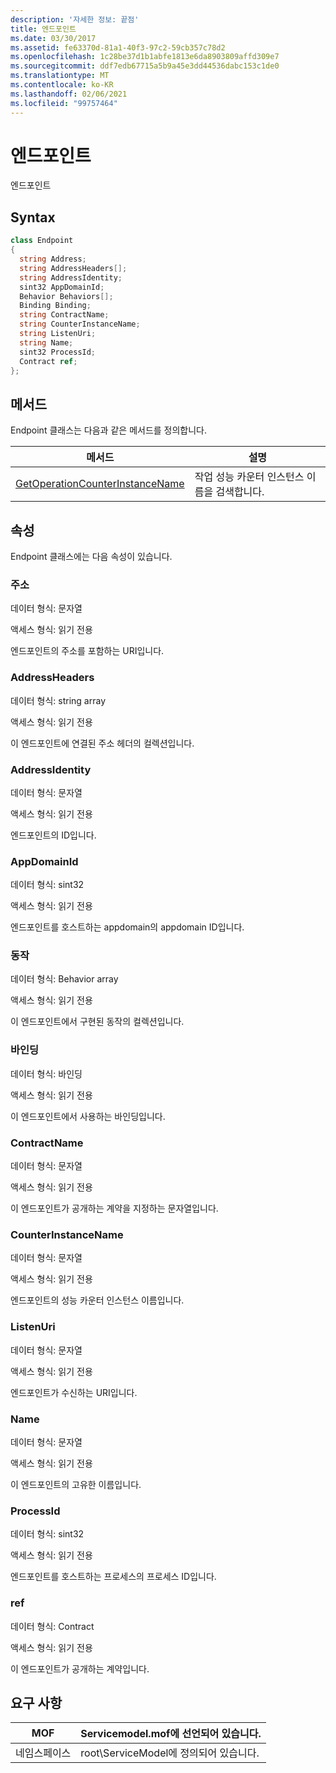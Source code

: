 ```yaml
---
description: '자세한 정보: 끝점'
title: 엔드포인트
ms.date: 03/30/2017
ms.assetid: fe63370d-81a1-40f3-97c2-59cb357c78d2
ms.openlocfilehash: 1c28be37d1b1abfe1813e6da8903809affd309e7
ms.sourcegitcommit: ddf7edb67715a5b9a45e3dd44536dabc153c1de0
ms.translationtype: MT
ms.contentlocale: ko-KR
ms.lasthandoff: 02/06/2021
ms.locfileid: "99757464"
---
```

# <a name="endpoint"></a>엔드포인트

엔드포인트  
  
## <a name="syntax"></a>Syntax  
  
```csharp
class Endpoint  
{  
  string Address;  
  string AddressHeaders[];  
  string AddressIdentity;  
  sint32 AppDomainId;  
  Behavior Behaviors[];  
  Binding Binding;  
  string ContractName;  
  string CounterInstanceName;  
  string ListenUri;  
  string Name;  
  sint32 ProcessId;  
  Contract ref;  
};  
```  
  
## <a name="methods"></a>메서드  

 Endpoint 클래스는 다음과 같은 메서드를 정의합니다.  
  
|메서드|설명|  
|------------|-----------------|  
|[GetOperationCounterInstanceName](getoperationcounterinstancename.md)|작업 성능 카운터 인스턴스 이름을 검색합니다.|  
  
## <a name="properties"></a>속성  

 Endpoint 클래스에는 다음 속성이 있습니다.  
  
### <a name="address"></a>주소  

 데이터 형식: 문자열  
  
 액세스 형식: 읽기 전용  
  
 엔드포인트의 주소를 포함하는 URI입니다.  
  
### <a name="addressheaders"></a>AddressHeaders  

 데이터 형식: string array  
  
 액세스 형식: 읽기 전용  
  
 이 엔드포인트에 연결된 주소 헤더의 컬렉션입니다.  
  
### <a name="addressidentity"></a>AddressIdentity  

 데이터 형식: 문자열  
  
 액세스 형식: 읽기 전용  
  
 엔드포인트의 ID입니다.  
  
### <a name="appdomainid"></a>AppDomainId  

 데이터 형식: sint32  
  
 액세스 형식: 읽기 전용  
  
 엔드포인트를 호스트하는 appdomain의 appdomain ID입니다.  
  
### <a name="behaviors"></a>동작  

 데이터 형식: Behavior array  
  
 액세스 형식: 읽기 전용  
  
 이 엔드포인트에서 구현된 동작의 컬렉션입니다.  
  
### <a name="binding"></a>바인딩  

 데이터 형식: 바인딩  
  
 액세스 형식: 읽기 전용  
  
 이 엔드포인트에서 사용하는 바인딩입니다.  
  
### <a name="contractname"></a>ContractName  

 데이터 형식: 문자열  
  
 액세스 형식: 읽기 전용  
  
 이 엔드포인트가 공개하는 계약을 지정하는 문자열입니다.  
  
### <a name="counterinstancename"></a>CounterInstanceName  

 데이터 형식: 문자열  
  
 액세스 형식: 읽기 전용  
  
 엔드포인트의 성능 카운터 인스턴스 이름입니다.  
  
### <a name="listenuri"></a>ListenUri  

 데이터 형식: 문자열  
  
 액세스 형식: 읽기 전용  
  
 엔드포인트가 수신하는 URI입니다.  
  
### <a name="name"></a>Name  

 데이터 형식: 문자열  
  
 액세스 형식: 읽기 전용  
  
 이 엔드포인트의 고유한 이름입니다.  
  
### <a name="processid"></a>ProcessId  

 데이터 형식: sint32  
  
 액세스 형식: 읽기 전용  
  
 엔드포인트를 호스트하는 프로세스의 프로세스 ID입니다.  
  
### <a name="ref"></a>ref  

 데이터 형식: Contract  
  
 액세스 형식: 읽기 전용  
  
 이 엔드포인트가 공개하는 계약입니다.  
  
## <a name="requirements"></a>요구 사항  
  
|MOF|Servicemodel.mof에 선언되어 있습니다.|  
|---------|-----------------------------------|  
|네임스페이스|root\ServiceModel에 정의되어 있습니다.|
